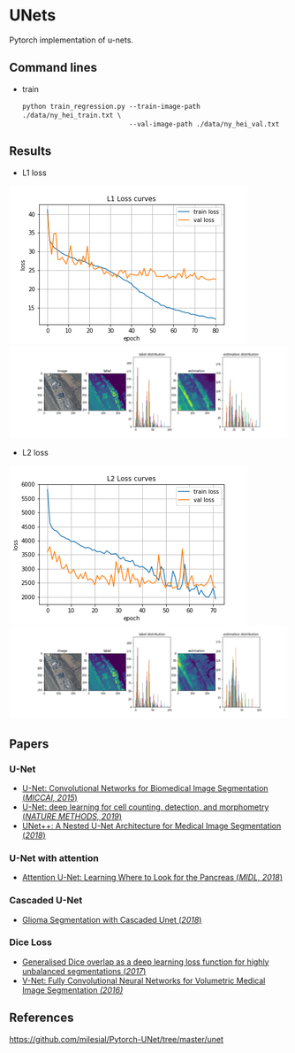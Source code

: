 # UNets
Pytorch implementation of u-nets.

## Command lines
- train
  ```
  python train_regression.py --train-image-path ./data/ny_hei_train.txt \
                             --val-image-path ./data/ny_hei_val.txt
  ```
  
## Results
- L1 loss

<img src='tmp_l1/loss_regression.png'>

<img src='tmp_l1/70_2.png'>
<!--- 
<img src='tmp_l1/70_0.png'>
<img src='tmp_l1/70_1.png'>
<img src='tmp_l1/70_2.png'>
<img src='tmp_l1/70_3.png'>
<img src='tmp_l1/70_4.png'>
<img src='tmp_l1/70_5.png'>
<img src='tmp_l1/70_6.png'>
<img src='tmp_l1/70_7.png'>
-->

- L2 loss

<img src='tmp_l2/loss_regression_l2.png'>

<img src='tmp_l2/l2_70_2.png'>
<!--- 
<img src='tmp_l2/l2_70_0.png'>
<img src='tmp_l2/l2_70_1.png'>
<img src='tmp_l2/l2_70_2.png'>
<img src='tmp_l2/l2_70_3.png'>
<img src='tmp_l2/l2_70_4.png'>
<img src='tmp_l2/l2_70_5.png'>
<img src='tmp_l2/l2_70_6.png'>
<img src='tmp_l2/l2_70_7.png'>
-->

## Papers
### U-Net
- [U-Net: Convolutional Networks for Biomedical Image Segmentation (*MICCAI, 2015*)](https://arxiv.org/pdf/1505.04597.pdf)
- [U-Net: deep learning for cell counting, detection, and morphometry (*NATURE METHODS, 2019*)](https://www.researchgate.net/publication/329716031_U-Net_deep_learning_for_cell_counting_detection_and_morphometry)
- [UNet++: A Nested U-Net Architecture for Medical Image Segmentation (*2018*)](https://arxiv.org/pdf/1807.10165.pdf)
### U-Net with attention
- [Attention U-Net: Learning Where to Look for the Pancreas (*MIDL, 2018*)](https://arxiv.org/pdf/1804.03999.pdf)
### Cascaded U-Net
- [Glioma Segmentation with Cascaded Unet (*2018*)](https://arxiv.org/pdf/1810.04008.pdf)

### Dice Loss
- [Generalised Dice overlap as a deep learning loss function for highly unbalanced segmentations (*2017*)](https://arxiv.org/pdf/1707.03237.pdf)
- [V-Net: Fully Convolutional Neural Networks for Volumetric Medical Image Segmentation *(2016)*](https://arxiv.org/pdf/1606.04797.pdf)

## References
https://github.com/milesial/Pytorch-UNet/tree/master/unet
